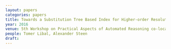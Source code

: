 ```yaml
---
layout: papers
categories: papers
title: Towards a Substitution Tree Based Index for Higher-order Resolution Theorem Provers
year: 2016
venue: 5th Workshop on Practical Aspects of Automated Reasoning co-located with International Joint Conference on Automated Reasoning (IJCAR 2016), Coimbra, Portugal
people: Tomer Libal, Alexander Steen
draft:
---
```

